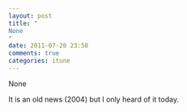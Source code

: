 ```yaml
---
layout: post
title: "
None
"
date: 2011-07-20 23:50
comments: true
categories: itune
---
```


None


It is an old news  (2004) but I only heard of it today.

